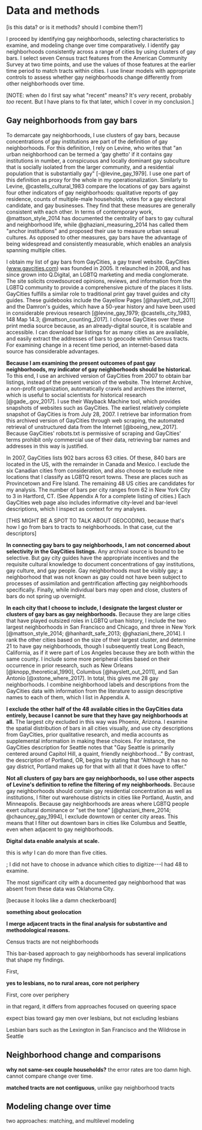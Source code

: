 ---
---

# Data and methods

[is this data? or is it methods? should I combine them?]

I proceed by identifying gay neighborhoods, selecting characteristics to examine, and modeling change over time comparatively. I identify gay neighborhoods consistently across a range of cities by using clusters of gay bars. I select seven Census tract features from the American Community Survey at two time points, and use the values of those features at the earlier time period to match tracts within cities. I use linear models with appropriate controls to assess whether gay neighborhoods change differently from other neighborhoods over time.

[NOTE: when do I first say what "recent" means? It's *very* recent, probably *too* recent. But I have plans to fix that later, which I cover in my conclusion.]

## Gay neighborhoods from gay bars

To demarcate gay neighborhoods, I use clusters of gay bars, because concentrations of gay institutions are part of the definition of gay neighborhoods. For this definition, I rely on Levine, who writes that "an urban neighborhood can be termed a 'gay ghetto' if it contains gay institutions in number, a conspicuous and locally dominant gay subculture that is socially isolated from the larger community, and a residential population that is substantially gay" [-@levine_gay_1979]. I use one part of this definition as proxy for the whole in my operationalization. Similarly to Levine, @castells_cultural_1983 compare the locations of gay bars against four other indicators of gay neighborhoods: qualitative reports of gay residence, counts of multiple-male households, votes for a gay electoral candidate, and gay businesses. They find that these measures are generally consistent with each other. In terms of contemporary work, @mattson_style_2014 has documented the centrality of bars to gay cultural and neighborhood life, while @ghaziani_measuring_2014 has called them "anchor institutions" and proposed their use to measure urban sexual cultures. As opposed to other measures, gay bars have the advantage of being widespread and consistently measurable, which enables an analysis spanning multiple cities.

I obtain my list of gay bars from GayCities, a gay travel website. GayCities (www.gaycities.com) was founded in 2005. It relaunched in 2008, and has since grown into Q.Digital, an LGBTQ marketing and media conglomerate. The site solicits crowdsourced opinions, reviews, and information from the LGBTQ community to provide a comprehensive picture of the places it lists. GayCities fulfills a similar role to traditional print gay travel guides and city guides. These guidebooks include the Gayellow Pages [@hayslett_out_2011] and the Damron's guides, which have a 50-year history and have been used in considerable previous research [@levine_gay_1979; @castells_city_1983, 148 Map 14.3; @mattson_counting_2017]. I choose GayCities over these print media source because, as an already-digital source, it is scalable and accessible. I can download bar listings for as many cities as are available, and easily extract the addresses of bars to geocode within Census tracts. For examining change in a recent time period, an internet-based data source has considerable advantages.

**Because I am examining the present outcomes of past gay neighborhoods, my indicator of gay neighborhoods should be historical.** To this end, I use an archived version of GayCities from 2007 to obtain bar listings, instead of the present version of the website. The Internet Archive, a non-profit organization, automatically crawls and archives the internet, which is useful to social scientists for historical research [@gade_.gov_2017]. I use their Wayback Machine tool, which provides snapshots of websites such as GayCities. The earliest relatively complete snapshot of GayCities is from July 28, 2007. I retrieve bar information from this archived version of GayCities through web scraping, the automated retrieval of unstructured data from the Internet [@boeing_new_2017]. Because GayCities' robots.txt is permissive of scraping and GayCities' terms prohibit only commercial use of their data, retrieving bar names and addresses in this way is justified.

In 2007, GayCities lists 902 bars across 63 cities. Of these, 840 bars are located in the US, with the remainder in Canada and Mexico. I exclude the six Canadian cities from consideration, and also choose to exclude nine locations that I classify as LGBTQ resort towns. These are places such as Provincetown and Fire Island. The remaining 48 US cities are candidates for my analysis. The number of bars per city ranges from 62 in New York City to 3 in Hartford, CT. (See Appendix A for a complete listing of cities.) Each GayCities web page also includes informative city-level and bar-level descriptions, which I inspect as context for my analyses.

[THIS MIGHT BE A SPOT TO TALK ABOUT GEOCODING, because that's how I go from bars to tracts to neighborhoods. In that case, cut the descriptors]

**In connecting gay bars to gay neighborhoods, I am not concerned about selectivity in the GayCities listings.** Any archival source is bound to be selective. But gay city guides have the appropriate incentives and the requisite cultural knowledge to document concentrations of gay institutions, gay culture, and gay people. Gay neighborhoods must be visibly gay; a neighborhood that was not known as gay could not have been subject to processes of assimilation and gentrification affecting gay neighborhoods specifically. Finally, while individual bars may open and close, clusters of bars do not spring up overnight.

**In each city that I choose to include, I designate the largest cluster or clusters of gay bars as gay neighborhoods.** Because they are large cities that have played outsized roles in LGBTQ urban history, I include the two largest neighborhoods in San Francisco and Chicago, and three in New York [@mattson_style_2014; @hanhardt_safe_2013; @ghaziani_there_2014]. I rank the other cities based on the size of their largest cluster, and determine 21 to have gay neighborhoods, though I subsequently treat Long Beach, California, as if it were part of Los Angeles because they are both within the same county. I include some more peripheral cities based on their occurrence in prior research, such as New Orleans [@knopp_theoretical_1990], Columbus [@hayslett_out_2011], and San Antonio [@xstone_where_2017]. In total, this gives me 28 gay neighborhoods. I combine neighborhood labels and descriptions from the GayCities data with information from the literature to assign descriptive names to each of them, which I list in Appendix A.

**I exclude the other half of the 48 available cities in the GayCities data entirely, because I cannot be sure that they have gay neighborhoods at all.** The largest city excluded in this way was Phoenix, Arizona. I examine the spatial distribution of bars in all cities visually, and use city descriptions from GayCities, prior qualitative research, and media accounts as supplemental information in making these choices. For instance, the GayCities description for Seattle notes that "Gay Seattle is primarily centered around Capitol Hill, a quaint, friendly neighborhood..." By contrast, the description of Portland, OR, begins by stating that "Although it has no gay district, Portland makes up for that with all that it does have to offer."

**Not all clusters of gay bars are gay neighborhoods, so I use other aspects of Levine's definition to refine the filtering of my neighborhoods.** Because gay neighborhoods should contain gay residential concentration as well as institutions, I filter out warehouse districts in cities like Portland, Austin, and Minneapolis. Because gay neighborhoods are areas where LGBTQ people exert cultural dominance or "set the tone" [@ghaziani_there_2014; @chauncey_gay_1994], I exclude downtown or center city areas. This means that I filter out downtown bars in cities like Columbus and Seattle, even when adjacent to gay neighborhoods.



**Digital data enable analysis at scale.**

this is *why* I can do more than five cities.

; I did not have to choose in advance which cities to digitize---I had 48 to examine.

The most significant city with a documented gay neighborhood that was absent from these data was Oklahoma City.

 [because it looks like a damn checkerboard]

**something about geolocation**

**I merge adjacent tracts in the final analysis for substantive and methodological reasons.**

Census tracts are not neighborhoods

This bar-based approach to gay neighborhoods has several implications that shape my findings.

First,  

**yes to lesbians, no to rural areas, core not periphery**

First, core over periphery

in that regard, it differs from approaches focused on queering space

expect bias toward gay men over lesbians, but not excluding lesbians

Lesbian bars such as the Lexington in San Francisco and the Wildrose in Seattle

## Neighborhood change and comparisons

**why not same-sex couple households?** the error rates are too damn high. cannot compare change over time.

**matched tracts are not contiguous**, unlike gay neighborhood tracts

## Modeling change over time

two approaches: matching, and multilevel modeling
